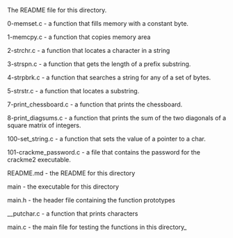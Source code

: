 The README file for this directory. 

0-memset.c - a function that fills memory with a constant byte.

1-memcpy.c - a function that copies memory area 

2-strchr.c - a function that locates a character in a string

3-strspn.c - a function that gets the length of a prefix substring.   

4-strpbrk.c - a function that searches a string for any of a set of bytes.

5-strstr.c - a function that locates a substring.

7-print_chessboard.c - a function that prints the chessboard.

8-print_diagsums.c - a function that prints the sum of the two diagonals of a square matrix of integers.

100-set_string.c - a function that sets the value of a pointer to a char.

101-crackme_password.c - a file that contains the password for the crackme2 executable.

README.md - the README for this directory  

main - the executable for this directory    

main.h - the header file containing the function prototypes    

__putchar.c - a function that prints characters

main.c - the main file for testing the functions in this directory_


